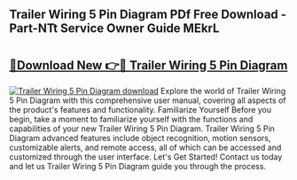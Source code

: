 ## Trailer Wiring 5 Pin Diagram PDf Free Download - Part-NTt Service Owner Guide MEkrL

# <h2><a href="http://dfimq2k.blite.top/?on=Trailer+Wiring+5+Pin+Diagram">🔗Download New 👉🔴 Trailer Wiring 5 Pin Diagram</a></h2>

[![Trailer Wiring 5 Pin Diagram download](https://i.imgur.com/lujVjoI.png)](http://dfimq2k.blite.top/?on=Trailer+Wiring+5+Pin+Diagram)
Explore the world of Trailer Wiring 5 Pin Diagram with this comprehensive user manual, covering all aspects of the product's features and functionality. Familiarize Yourself Before you begin, take a moment to familiarize yourself with the functions and capabilities of your new Trailer Wiring 5 Pin Diagram. Trailer Wiring 5 Pin Diagram advanced features include object recognition, motion sensors, customizable alerts, and remote access, all of which can be accessed and customized through the user interface. Let's Get Started! Contact us today and let us Trailer Wiring 5 Pin Diagram guide you through the process.
